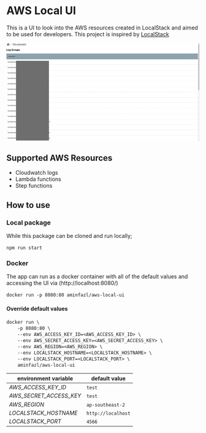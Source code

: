 # AWS Local UI

This is a UI to look into the AWS resources created in LocalStack and aimed to be used for developers.
This project is inspired by [LocalStack](https://github.com/localstack/localstack)

![preview](https://raw.githubusercontent.com/AminFazlMondo/AWS-Local-UI/main/docs/preview.gif)

## Supported AWS Resources

- Cloudwatch logs
- Lambda functions
- Step functions

## How to use

### Local package
While this package can be cloned and run locally;
```
npm run start
```

### Docker
The app can run as a docker container with all of the default values and accessing the UI via (http://localhost:8080/)
```
docker run -p 8080:80 aminfazl/aws-local-ui
```

#### Override default values
```
docker run \
    -p 8080:80 \
    --env AWS_ACCESS_KEY_ID=<AWS_ACCESS_KEY_ID> \
    --env AWS_SECRET_ACCESS_KEY=<AWS_SECRET_ACCESS_KEY> \
    --env AWS_REGION=<AWS_REGION> \
    --env LOCALSTACK_HOSTNAME=<LOCALSTACK_HOSTNAME> \
    --env LOCALSTACK_PORT=<LOCALSTACK_PORT> \
    aminfazl/aws-local-ui
```

environment variable | default value
--- | ---
*AWS_ACCESS_KEY_ID* | `test`
*AWS_SECRET_ACCESS_KEY* | `test`
*AWS_REGION* | `ap-southeast-2`
*LOCALSTACK_HOSTNAME* | `http://localhost`
*LOCALSTACK_PORT* | `4566`
